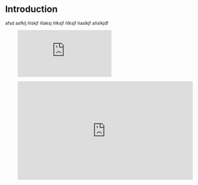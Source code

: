 # Introduction

afsd asfklj ñlskjf ñlaksj ñlksjf ñlksjf ñaslkjf añslkjdf 

<figure class="video_container">
  <iframe src="https://www.youtube.com/embed/enMumwvLAug" frameborder="0" allowfullscreen="true"> </iframe>
</figure>

<figure class="video_container">
 <iframe width="560" height="315" src="https://www.youtube.com/embed/1iqh1B1OZAg" frameborder="0" allow="accelerometer; autoplay; clipboard-write; encrypted-media; gyroscope; picture-in-picture" allowfullscreen></iframe>
</figure>

